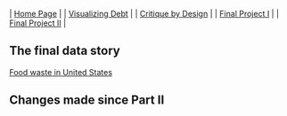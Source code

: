

| [Home Page](home-page) |
| [Visualizing Debt](visualizing-government-debt.md) |
| [Critique by Design](critique-by-design.md) |
| [Final Project I](final-project-part-one.md)   |
| [Final Project II](final-project-part-two.md) |

## The final data story

[Food waste in United States](https://carnegie-mellon.shorthandstories.com/intergovernmental-organisation-annual-report/
)



## Changes made since Part II
